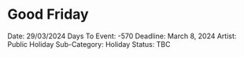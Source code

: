 # Good Friday

Date: 29/03/2024
Days To Event: -570
Deadline: March 8, 2024
Artist: Public Holiday
Sub-Category: Holiday
Status: TBC